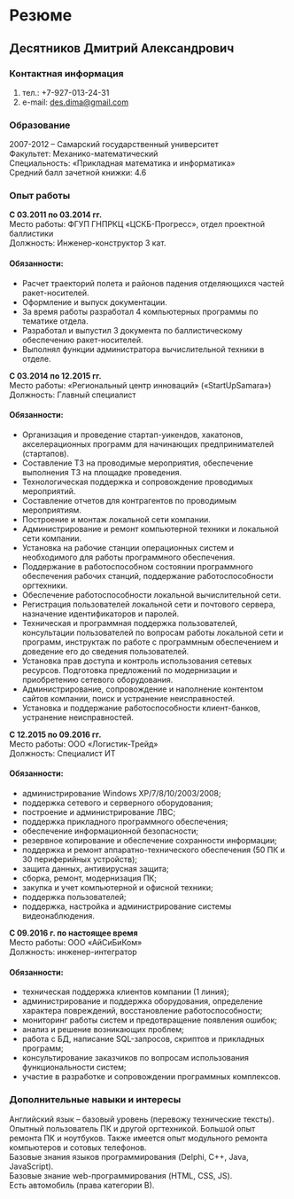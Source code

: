 # Резюме
##  Десятников Дмитрий Александрович 
### Контактная информация 
1) тел.: +7-927-013-24-31
2) e-mail: des.dima@gmail.com
### Образование
2007-2012 – Самарский государственный университет\
Факультет: Механико-математический\
Специальность: «Прикладная математика и информатика»\
Средний балл зачетной книжки: 4.6
### Опыт работы
**C 03.2011 по 03.2014 гг.**\
Место работы: ФГУП ГНПРКЦ «ЦСКБ-Прогресс», отдел проектной баллистики\
Должность: Инженер-конструктор 3 кат.
#### Обязанности: 
* Расчет траекторий полета и районов падения отделяющихся частей ракет-носителей. 
* Оформление и выпуск документации. 
* За время работы разработал 4 компьютерных программы по тематике отдела. 
* Разработал и выпустил 3 документа по баллистическому обеспечению ракет-носителей. 
* Выполнял функции администратора вычислительной техники в отделе.

**С 03.2014 по 12.2015 гг.**\
Место работы: «Региональный центр инноваций» («StartUpSamara»)\
Должность: Главный специалист
#### Обязанности: 
* Организация и проведение стартап-уикендов, хакатонов, акселерационных программ для начинающих предпринимателей (стартапов). 
* Составление ТЗ на проводимые мероприятия, обеспечение выполнения ТЗ на площадке проведения. 
* Технологическая поддержка и сопровождение проводимых мероприятий. 
* Составление отчетов для контрагентов по проводимым мероприятиям.
* Построение и монтаж локальной сети компании. 
* Администрирование и ремонт компьютерной техники и локальной сети компании. 
* Установка на рабочие станции операционных систем и необходимого для работы программного обеспечения. 
* Поддержание в работоспособном состоянии программного обеспечения рабочих станций, поддержание работоспособности оргтехники.
* Обеспечение работоспособности локальной вычислительной сети.
* Регистрация пользователей локальной сети и почтового сервера, назначение идентификаторов и паролей. 
* Техническая и программная поддержка пользователей, консультации пользователей по вопросам работы локальной сети и программ, инструктаж по работе с программным обеспечением и доведение его до сведения пользователей. 
* Установка прав доступа и контроль использования сетевых ресурсов. Подготовка предложений по модернизации и приобретению сетевого оборудования.
* Администрирование, сопровождение и наполнение контентом сайтов компании, поиск и устранение неисправностей. 
* Установка и поддержание работоспособности клиент-банков, устранение неисправностей.

**С 12.2015 по 09.2016 гг.**\
Место работы: ООО «Логистик-Трейд»\
Должность: Специалист ИТ
#### Обязанности: 
*   администрирование Windows XP/7/8/10/2003/2008;
*	поддержка сетевого и серверного оборудования;
*	построение и администрирование ЛВС;
*	поддержка прикладного программного обеспечения;
*	обеспечение информационной безопасности; 
*	резервное копирование и обеспечение сохранности информации;
*	поддержка и ремонт аппаратно-технического обеспечения (50 ПК и 30 периферийных устройств); 
*	защита данных, антивирусная защита;
*	сборка, ремонт, модернизация ПК;
*	закупка и учет компьютерной и офисной техники;
*	поддержка пользователей;
*	поддержка, настройка и администрирование системы видеонаблюдения.

**С 09.2016 г. по настоящее время**\
Место работы: ООО «АйСиБиКом»\
Должность: инженер-интегратор
#### Обязанности:
*	техническая поддержка клиентов компании (1 линия);
*	администрирование и поддержка оборудования, определение характера повреждений, восстановление работоспособности;
*	мониторинг работы систем и предотвращение появления ошибок;
*	анализ и решение возникающих проблем;
*	работа с БД, написание SQL-запросов, скриптов и прикладных программ;
*	консультирование заказчиков по вопросам использования функциональности систем;
*	участие в разработке и сопровождении программных комплексов.

### Дополнительные навыки и интересы
Английский язык – базовый уровень (перевожу технические тексты).\
Опытный пользователь ПК и другой оргтехникой. Большой опыт ремонта ПК и ноутбуков. Также имеется опыт модульного ремонта компьютеров и сотовых телефонов.\
Базовые знания языков программирования (Delphi, C++, Java, JavaScript).\
Базовые знание web-программирования (HTML, CSS, JS).\
Есть автомобиль (права категории В).
